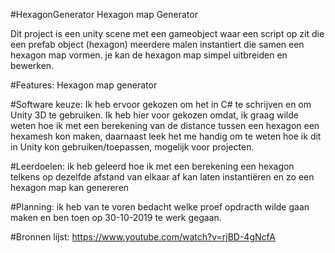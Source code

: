 #HexagonGenerator
Hexagon map Generator

Dit project is een unity scene met een gameobject waar een script op zit die een prefab object (hexagon) meerdere malen instantiert die samen een hexagon map vormen.
je kan de hexagon map simpel uitbreiden en bewerken.

#Features:
Hexagon map generator

#Software keuze:
Ik heb ervoor gekozen om het in C# te schrijven en om Unity 3D te gebruiken. Ik heb hier voor gekozen omdat, ik graag wilde weten hoe ik met een berekening van de distance tussen een hexagon een hexamesh kon maken, daarnaast leek het me handig om te weten hoe ik dit in Unity kon gebruiken/toepassen, mogelijk voor projecten.

#Leerdoelen: 
ik heb geleerd hoe ik met een berekening een hexagon telkens op dezelfde afstand van elkaar af kan laten instantiëren en zo een hexagon map kan genereren  

#Planning: 
ik heb van te voren bedacht welke proef opdracth wilde gaan maken en ben toen op 30-10-2019 te werk gegaan.

#Bronnen lijst:
https://www.youtube.com/watch?v=rjBD-4gNcfA
